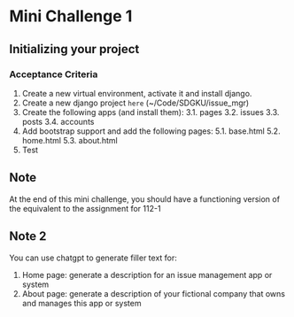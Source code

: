 # Mini Challenge 1

## Initializing your project

### Acceptance Criteria
1. Create a new virtual environment, activate it and install django.
2. Create a new django project `here` (~/Code/SDGKU/issue_mgr)
3. Create the following apps (and install them):
3.1. pages
3.2. issues
3.3. posts
3.4. accounts
5. Add bootstrap support and add the following pages:
5.1. base.html
5.2. home.html
5.3. about.html
6. Test

## Note
At the end of this mini challenge, you should have a functioning version of the equivalent to the assignment for 112-1

## Note 2
You can use chatgpt to generate filler text for:
1. Home page: generate a description for an issue management app or system
2. About page: generate a description of your fictional company that owns and manages this app or system